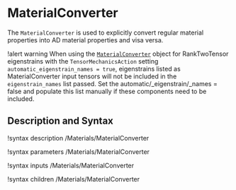 # MaterialConverter

The `MaterialConverter` is used to explicitly convert regular material
properties into AD material properties and visa versa.

!alert warning When using the [`MaterialConverter`](MaterialConverter.md) object
for RankTwoTensor eigenstrains with the
`TensorMechanicsAction` setting
`automatic_eigenstrain_names = true`, eigenstrains listed as MaterialConverter
input  tensors will not be included in the `eigenstrain_names` list passed. Set
the automatic/_eigenstrain/_names = false and populate this list manually if
these components need to be included.

## Description and Syntax

!syntax description /Materials/MaterialConverter

!syntax parameters /Materials/MaterialConverter

!syntax inputs /Materials/MaterialConverter

!syntax children /Materials/MaterialConverter

